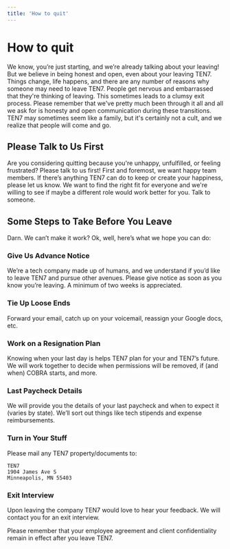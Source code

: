 ```yaml
---
title: 'How to quit'
---
```


# How to quit

We know, you’re just starting, and we’re already talking about your leaving! But we believe in being honest and open, even about your leaving TEN7. Things change, life happens, and there are any number of reasons why someone may need to leave TEN7. People get nervous and embarrassed that they're thinking of leaving. This sometimes leads to a clumsy exit process. Please remember that we've pretty much been through it all and all we ask for is honesty and open communication during these transitions. TEN7 may sometimes seem like a family, but it's certainly not a cult, and we realize that people will come and go.

## Please Talk to Us First

Are you considering quitting because you're unhappy, unfulfilled, or feeling frustrated? Please talk to us first! First and foremost, we want happy team members. If there’s anything TEN7 can do to keep or create your happiness, please let us know. We want to find the right fit for everyone and we're willing to see if maybe a different role would work better for you. Talk to someone.

## Some Steps to Take Before You Leave 

Darn. We can’t make it work? Ok, well, here’s what we hope you can do: 

### Give Us Advance Notice

We’re a tech company made up of humans, and we understand if you’d like to leave TEN7 and pursue other avenues. Please give notice as soon as you know you’re leaving. A minimum of two weeks is appreciated.

### Tie Up Loose Ends

Forward your email, catch up on your voicemail, reassign your Google docs, etc. 

### Work on a Resignation Plan

Knowing when your last day is helps TEN7 plan for your and TEN7’s future. We will work together to decide when permissions will be removed, if (and when) COBRA starts, and more.

### Last Paycheck Details

We will provide you the details of your last paycheck and when to expect it (varies by state). We’ll sort out things like tech stipends and expense reimbursements.

### Turn in Your Stuff

Please mail any TEN7 property/documents to:

```
TEN7
1904 James Ave S
Minneapolis, MN 55403
```

### Exit Interview

Upon leaving the company TEN7 would love to hear your feedback. We will contact you for an exit interview.

Please remember that your employee agreement and client confidentiality remain in effect after you leave TEN7.
